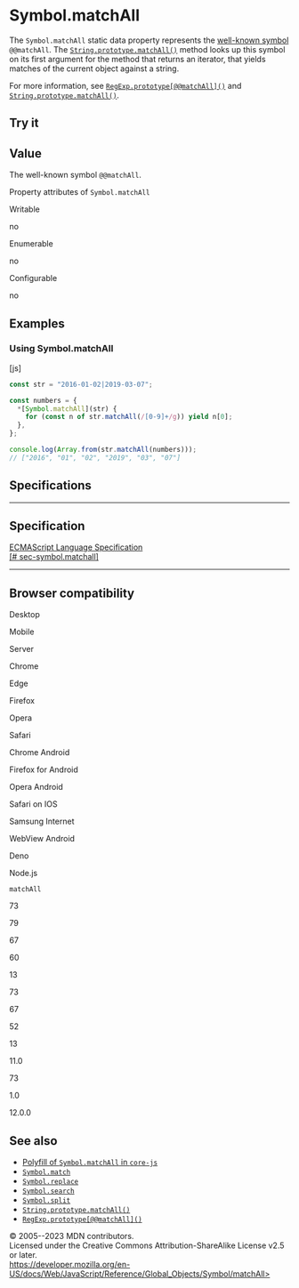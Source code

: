 Symbol.matchAll
===============

 
The `Symbol.matchAll` static data property represents the [well-known
symbol](../symbol#well-known_symbols) `@@matchAll`. The
[`String.prototype.matchAll()`](../string/matchall) method looks up this
symbol on its first argument for the method that returns an iterator,
that yields matches of the current object against a string.

For more information, see
[`RegExp.prototype[@@matchAll]()`](../regexp/@@matchall) and
[`String.prototype.matchAll()`](../string/matchall).


 
Try it 
------

 



 
Value
-----

 
The well-known symbol `@@matchAll`.

 
Property attributes of `Symbol.matchAll`




Writable

no

Enumerable

no

Configurable

no

 
Examples
--------


 
### Using Symbol.matchAll 

 
 
 
[js]


```js
const str = "2016-01-02|2019-03-07";

const numbers = {
  *[Symbol.matchAll](str) {
    for (const n of str.matchAll(/[0-9]+/g)) yield n[0];
  },
};

console.log(Array.from(str.matchAll(numbers)));
// ["2016", "01", "02", "2019", "03", "07"]
```




Specifications
--------------

 
  ---------------------------------------------------------------------------------------------------------------
  Specification
  ---------------------------------------------------------------------------------------------------------------
  [ECMAScript Language Specification\
  [\#
  sec-symbol.matchall]](https://tc39.es/ecma262/multipage/fundamental-objects.html#sec-symbol.matchall)

  ---------------------------------------------------------------------------------------------------------------


Browser compatibility 
---------------------

 


Desktop

Mobile

Server

Chrome

Edge

Firefox

Opera

Safari

Chrome Android

Firefox for Android

Opera Android

Safari on IOS

Samsung Internet

WebView Android

Deno

Node.js

`matchAll`

73

79

67

60

13

73

67

52

13

11.0

73

1.0

12.0.0

 
See also 
--------

 
-   [Polyfill of `Symbol.matchAll` in
    `core-js`](https://github.com/zloirock/core-js#ecmascript-symbol)
-   [`Symbol.match`](match)
-   [`Symbol.replace`](replace)
-   [`Symbol.search`](search)
-   [`Symbol.split`](split)
-   [`String.prototype.matchAll()`](../string/matchall)
-   [`RegExp.prototype[@@matchAll]()`](../regexp/@@matchall)



 
© 2005--2023 MDN contributors.\
Licensed under the Creative Commons Attribution-ShareAlike License v2.5
or later.\
https://developer.mozilla.org/en-US/docs/Web/JavaScript/Reference/Global_Objects/Symbol/matchAll>


